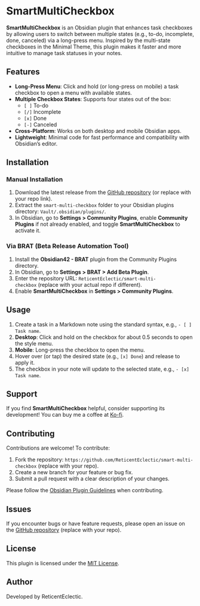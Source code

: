 
# SmartMultiCheckbox

**SmartMultiCheckbox** is an Obsidian plugin that enhances task checkboxes by allowing users to switch between multiple states (e.g., to-do, incomplete, done, canceled) via a long-press menu. Inspired by the multi-state checkboxes in the Minimal Theme, this plugin makes it faster and more intuitive to manage task statuses in your notes.

## Features

- **Long-Press Menu**: Click and hold (or long-press on mobile) a task checkbox to open a menu with available states.
- **Multiple Checkbox States**: Supports four states out of the box:
    - `[ ]` To-do
    - `[/]` Incomplete
    - `[x]` Done
    - `[-]` Canceled
- **Cross-Platform**: Works on both desktop and mobile Obsidian apps.
- **Lightweight**: Minimal code for fast performance and compatibility with Obsidian’s editor.

## Installation

### Manual Installation

1. Download the latest release from the [GitHub repository](https://github.com/ReticentEclectic/smart-multi-checkbox/releases) (or replace with your repo link).
2. Extract the `smart-multi-checkbox` folder to your Obsidian plugins directory: `Vault/.obsidian/plugins/`.
3. In Obsidian, go to **Settings > Community Plugins**, enable **Community Plugins** if not already enabled, and toggle **SmartMultiCheckbox** to activate it.

### Via BRAT (Beta Release Automation Tool)

1. Install the **Obsidian42 - BRAT** plugin from the Community Plugins directory.
2. In Obsidian, go to **Settings > BRAT > Add Beta Plugin**.
3. Enter the repository URL: `ReticentEclectic/smart-multi-checkbox` (replace with your actual repo if different).
4. Enable **SmartMultiCheckbox** in **Settings > Community Plugins**.

## Usage

1. Create a task in a Markdown note using the standard syntax, e.g., `- [ ] Task name`.
2. **Desktop**: Click and hold on the checkbox for about 0.5 seconds to open the style menu.
3. **Mobile**: Long-press the checkbox to open the menu.
4. Hover over (or tap) the desired state (e.g., `[x] Done`) and release to apply it.
5. The checkbox in your note will update to the selected state, e.g., `- [x] Task name`.

## Support

If you find **SmartMultiCheckbox** helpful, consider supporting its development! You can buy me a coffee at [Ko-fi](https://ko-fi.com/ReticentEclectic).

## Contributing

Contributions are welcome! To contribute:

1. Fork the repository: `https://github.com/ReticentEclectic/smart-multi-checkbox` (replace with your repo).
2. Create a new branch for your feature or bug fix.
3. Submit a pull request with a clear description of your changes.

Please follow the [Obsidian Plugin Guidelines](https://docs.obsidian.md/Plugins/Releasing/Plugin+guidelines) when contributing.

## Issues

If you encounter bugs or have feature requests, please open an issue on the [GitHub repository](https://github.com/ReticentEclectic/smart-multi-checkbox/issues) (replace with your repo).

## License

This plugin is licensed under the [MIT License](LICENSE).

## Author

Developed by ReticentEclectic.